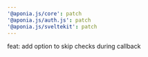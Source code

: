 ```yaml
---
'@aponia.js/core': patch
'@aponia.js/auth.js': patch
'@aponia.js/sveltekit': patch
---
```


feat: add option to skip checks during callback
